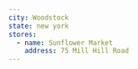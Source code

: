 ```yaml
---
city: Woodstock
state: new york
stores:
  - name: Sunflower Market
    address: 75 Mill Hill Road
---
```

